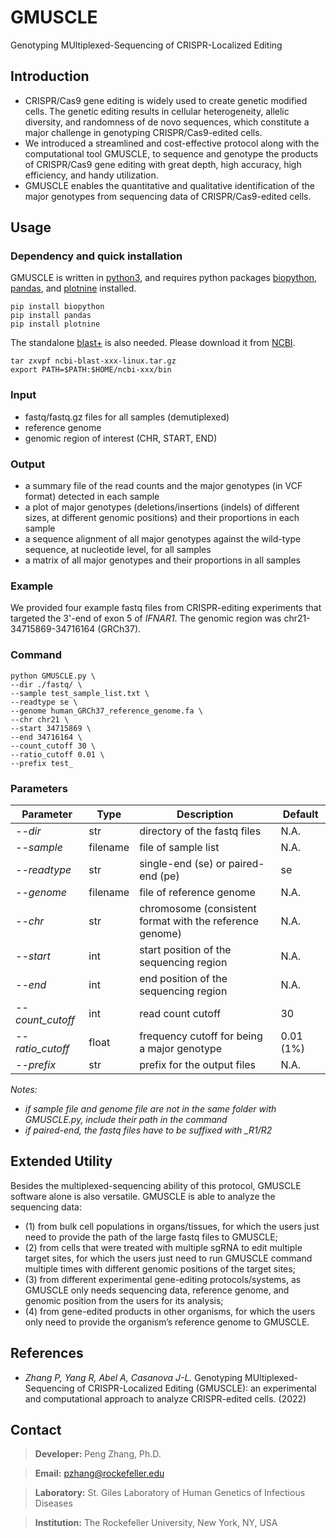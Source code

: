 # GMUSCLE
Genotyping MUltiplexed-Sequencing of CRISPR-Localized Editing

## Introduction
- CRISPR/Cas9 gene editing is widely used to create genetic modified cells. The genetic editing results in cellular heterogeneity, allelic diversity, and  randomness of de novo sequences, which constitute a major challenge in genotyping CRISPR/Cas9-edited cells. 
- We introduced a streamlined and cost-effective protocol along with the computational tool GMUSCLE, to sequence and genotype the products of CRISPR/Cas9 gene editing with great depth, high accuracy, high efficiency, and handy utilization.
- GMUSCLE enables the quantitative and qualitative identification of the major genotypes from sequencing data of CRISPR/Cas9-edited cells.

## Usage
### Dependency and quick installation
GMUSCLE is written in [python3](https://www.python.org/downloads/), and requires python packages [biopython](https://biopython.org/), [pandas](https://pypi.org/project/pandas/), and [plotnine](https://plotnine.readthedocs.io/en/stable/) installed. 
```
pip install biopython
pip install pandas
pip install plotnine
```

The standalone [blast+](https://www.ncbi.nlm.nih.gov/books/NBK569861/) is also needed. Please download it from [NCBI](https://ftp.ncbi.nlm.nih.gov/blast/executables/LATEST/).
```
tar zxvpf ncbi-blast-xxx-linux.tar.gz
export PATH=$PATH:$HOME/ncbi-xxx/bin
```

### Input
- fastq/fastq.gz files for all samples (demutiplexed)
- reference genome
- genomic region of interest (CHR, START, END)

### Output
- a summary file of the read counts and the major genotypes (in VCF format) detected in each sample
- a plot of major genotypes (deletions/insertions (indels) of different sizes, at different genomic positions) and their proportions in each sample
- a sequence alignment of all major genotypes against the wild-type sequence, at nucleotide level, for all samples
- a matrix of all major genotypes and their proportions in all samples

### Example
We provided four example fastq files from CRISPR-editing experiments that targeted the 3'-end of exon 5 of *IFNAR1*. The genomic region was chr21-34715869-34716164 (GRCh37).

### Command
```
python GMUSCLE.py \
--dir ./fastq/ \
--sample test_sample_list.txt \
--readtype se \
--genome human_GRCh37_reference_genome.fa \
--chr chr21 \
--start 34715869 \
--end 34716164 \
--count_cutoff 30 \
--ratio_cutoff 0.01 \
--prefix test_
```

### Parameters
Parameter | Type | Description | Default
----------|------|-------------|--------------
*--dir*|str|directory of the fastq files|N.A.
*--sample*|filename|file of sample list|N.A.
*--readtype*|str|single-end (se) or paired-end (pe)|se
*--genome*|filename|file of reference genome|N.A.
*--chr*|str|chromosome (consistent format with the reference genome)|N.A.
*--start*|int|start position of the sequencing region|N.A.
*--end*|int|end position of the sequencing region|N.A.
*--count_cutoff*|int|read count cutoff|30
*--ratio_cutoff*|float|frequency cutoff for being a major genotype|0.01 (1%)
*--prefix*|str|prefix for the output files|N.A.

*Notes:*
- *if sample file and genome file are not in the same folder with GMUSCLE.py, include their path in the command*
- *if paired-end, the fastq files have to be suffixed with _R1/R2*

## Extended Utility
Besides the multiplexed-sequencing ability of this protocol, GMUSCLE software alone is also versatile. GMUSCLE is able to analyze the sequencing data:
- (1) from bulk cell populations in organs/tissues, for which the users just need to provide the path of the large fastq files to GMUSCLE; 
- (2) from cells that were treated with multiple sgRNA to edit multiple target sites, for which the users just need to run GMUSCLE command multiple times with different genomic positions of the target sites; 
- (3) from different experimental gene-editing protocols/systems, as GMUSCLE only needs sequencing data, reference genome, and genomic position from the users for its analysis;
- (4) from gene-edited products in other organisms, for which the users only need to provide the organism’s reference genome to GMUSCLE.

## References
- *Zhang P, Yang R, Abel A, Casanova J-L.* Genotyping MUltiplexed-Sequencing of CRISPR-Localized Editing (GMUSCLE): 
an experimental and computational approach to analyze CRISPR-edited cells. (2022)

## Contact
> **Developer:** Peng Zhang, Ph.D.

> **Email:** pzhang@rockefeller.edu

> **Laboratory:** St. Giles Laboratory of Human Genetics of Infectious Diseases

> **Institution:** The Rockefeller University, New York, NY, USA
